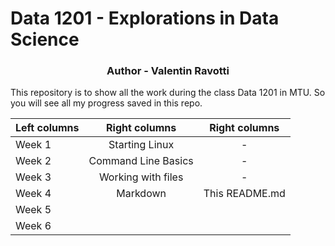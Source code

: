 # Data 1201 - Explorations in Data Science
<h3 align="center">Author - Valentin Ravotti</h3>

This repository is to show all the work during the class Data 1201 in MTU. So you will see all my progress saved in this repo.

| Left columns  | Right columns | Right columns |
| ------------- |:-------------:|:-------------:|
| Week 1  | Starting Linux | -     |
| Week 2  | Command Line Basics     | -     |
| Week 3  | Working with files     | -     |
| Week 4  | Markdown   | This README.md     | 
| Week 5  |    |      |  
| Week 6  |    |      |
  
